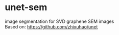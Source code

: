 # unet-sem
image segmentation for SVD graphene SEM images  
Based on: https://github.com/zhixuhao/unet
